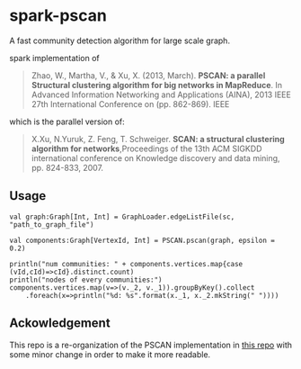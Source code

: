 # spark-pscan
A fast community detection algorithm for large scale graph.

spark implementation of 

>Zhao, W., Martha, V., & Xu, X. (2013, March). **PSCAN: a parallel Structural clustering algorithm for big networks in MapReduce**. In Advanced Information Networking and Applications (AINA), 2013 IEEE 27th International Conference on (pp. 862-869). IEEE


which is the parallel version of:

>X.Xu, N.Yuruk, Z. Feng, T. Schweiger. **SCAN: a structural clustering algorithm for networks**,Proceedings of the 13th ACM SIGKDD international conference on Knowledge discovery and data mining, pp. 824-833, 2007.

## Usage

```
val graph:Graph[Int, Int] = GraphLoader.edgeListFile(sc, "path_to_graph_file")

val components:Graph[VertexId, Int] = PSCAN.pscan(graph, epsilon = 0.2)

println("num communities: " + components.vertices.map{case (vId,cId)=>cId}.distinct.count)
println("nodes of every communities:")
components.vertices.map(v=>(v._2, v._1)).groupByKey().collect
    .foreach(x=>println("%d: %s".format(x._1, x._2.mkString(" "))))
```

## Ackowledgement

This repo is a re-organization of the PSCAN implementation in [this repo](sparkling-graph) with some minor change in order to make it more readable.
